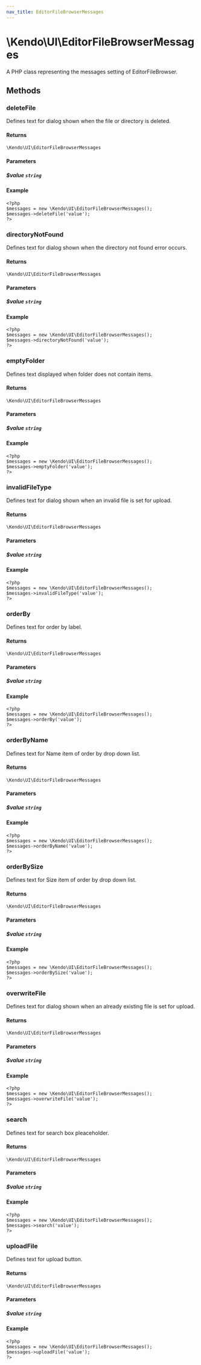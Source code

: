 ```yaml
---
nav_title: EditorFileBrowserMessages
---
```


# \Kendo\UI\EditorFileBrowserMessages

A PHP class representing the messages setting of EditorFileBrowser.


## Methods

### deleteFile
Defines text for dialog shown when the file or directory is deleted.

#### Returns
`\Kendo\UI\EditorFileBrowserMessages`

#### Parameters

##### $value `string`



#### Example 
    <?php
    $messages = new \Kendo\UI\EditorFileBrowserMessages();
    $messages->deleteFile('value');
    ?>

### directoryNotFound
Defines text for dialog shown when the directory not found error occurs.

#### Returns
`\Kendo\UI\EditorFileBrowserMessages`

#### Parameters

##### $value `string`



#### Example 
    <?php
    $messages = new \Kendo\UI\EditorFileBrowserMessages();
    $messages->directoryNotFound('value');
    ?>

### emptyFolder
Defines text displayed when folder does not contain items.

#### Returns
`\Kendo\UI\EditorFileBrowserMessages`

#### Parameters

##### $value `string`



#### Example 
    <?php
    $messages = new \Kendo\UI\EditorFileBrowserMessages();
    $messages->emptyFolder('value');
    ?>

### invalidFileType
Defines text for dialog shown when an invalid file is set for upload.

#### Returns
`\Kendo\UI\EditorFileBrowserMessages`

#### Parameters

##### $value `string`



#### Example 
    <?php
    $messages = new \Kendo\UI\EditorFileBrowserMessages();
    $messages->invalidFileType('value');
    ?>

### orderBy
Defines text for order by label.

#### Returns
`\Kendo\UI\EditorFileBrowserMessages`

#### Parameters

##### $value `string`



#### Example 
    <?php
    $messages = new \Kendo\UI\EditorFileBrowserMessages();
    $messages->orderBy('value');
    ?>

### orderByName
Defines text for Name item of order by drop down list.

#### Returns
`\Kendo\UI\EditorFileBrowserMessages`

#### Parameters

##### $value `string`



#### Example 
    <?php
    $messages = new \Kendo\UI\EditorFileBrowserMessages();
    $messages->orderByName('value');
    ?>

### orderBySize
Defines text for Size item of order by drop down list.

#### Returns
`\Kendo\UI\EditorFileBrowserMessages`

#### Parameters

##### $value `string`



#### Example 
    <?php
    $messages = new \Kendo\UI\EditorFileBrowserMessages();
    $messages->orderBySize('value');
    ?>

### overwriteFile
Defines text for dialog shown when an already existing file is set for upload.

#### Returns
`\Kendo\UI\EditorFileBrowserMessages`

#### Parameters

##### $value `string`



#### Example 
    <?php
    $messages = new \Kendo\UI\EditorFileBrowserMessages();
    $messages->overwriteFile('value');
    ?>

### search
Defines text for search box pleaceholder.

#### Returns
`\Kendo\UI\EditorFileBrowserMessages`

#### Parameters

##### $value `string`



#### Example 
    <?php
    $messages = new \Kendo\UI\EditorFileBrowserMessages();
    $messages->search('value');
    ?>

### uploadFile
Defines text for upload button.

#### Returns
`\Kendo\UI\EditorFileBrowserMessages`

#### Parameters

##### $value `string`



#### Example 
    <?php
    $messages = new \Kendo\UI\EditorFileBrowserMessages();
    $messages->uploadFile('value');
    ?>

